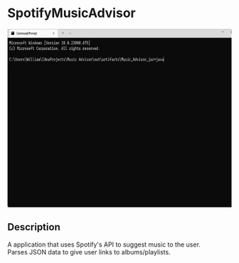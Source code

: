 # SpotifyMusicAdvisor

<img src="https://github.com/vuongwill/SpotifyMusicAdvisor/blob/main/music.gif" width = "800" height = "400">

## Description
A application that uses Spotify's API to suggest music to the user.  
Parses JSON data to give user links to albums/playlists. 

